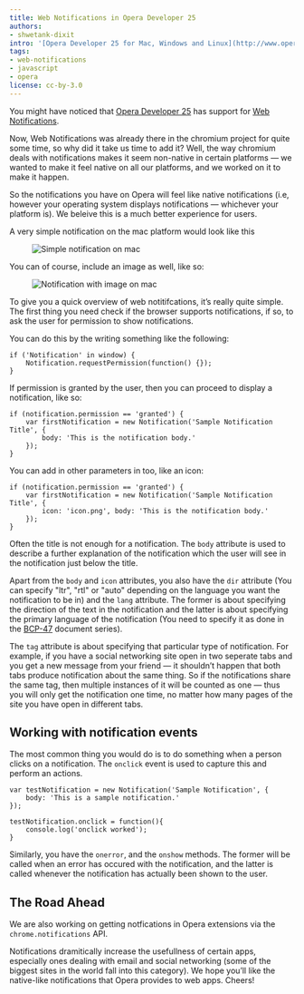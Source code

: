 ```yaml
---
title: Web Notifications in Opera Developer 25
authors:
- shwetank-dixit
intro: '[Opera Developer 25 for Mac, Windows and Linux](http://www.opera.com/developer) has been released, with support for web notifications too. Let us take a look at it.'
tags:
- web-notifications
- javascript
- opera
license: cc-by-3.0
---
```


You might have noticed that [Opera Developer 25](http://blogs.opera.com/desktop/2014/08/opera-developer-25-supports-web-notifications/) has support for [Web Notifications](http://www.w3.org/TR/notifications/).

Now, Web Notifications was already there in the chromium project for quite some time, so why did it take us time to add it? Well, the way chromium deals with notifications makes it seem non-native in certain platforms — we wanted to make it feel native on all our platforms, and we worked on it to make it happen.

So the notifications you have on Opera will feel like native notifications (i.e, however your operating system displays notifications — whichever your platform is). We beleive this is a much better experience for users.

A very simple notification on the mac platform would look like this

<figure class="figure">
	<img src="{{ page.id }}/1.png" alt="Simple notification on mac" class="figure__media">
</figure>

You can of course, include an image as well, like so:

<figure class="figure">
	<img src="{{ page.id }}/2.png" alt="Notification with image on mac" class="figure__media">
</figure>

To give you a quick overview of web notitifcations, it’s really quite simple. The first thing you need check if the browser supports notifications, if so, to ask the user for permission to show notifications.

You can do this by the writing something like the following:

	if ('Notification' in window) {
		Notification.requestPermission(function() {});
	}


If permission is granted by the user, then you can proceed to display a notification, like so:

	if (notification.permission == 'granted') {
		var firstNotification = new Notification('Sample Notification Title', {
			body: 'This is the notification body.'
		});
	}

You can add in other parameters in too, like an icon:

	if (notification.permission == 'granted') {
		var firstNotification = new Notification('Sample Notification Title', {
			icon: 'icon.png', body: 'This is the notification body.'
		});
	}
	
Often the title is not enough for a notification. The `body` attribute is used to describe a further explanation of the notification which the user will see in the notification just below the title. 

Apart from the `body` and `icon` attributes, you also have the `dir` attribute (You can specify "ltr", "rtl" or "auto" depending on the language you want the notification to be in) and the `lang` attribute. The former is about specifying the direction of the text in the notification and the latter is about specifying the primary language of the notification (You need to specify it as done in the [BCP-47](http://www.iana.org/assignments/language-subtag-registry/language-subtag-registry) document series). 

The `tag` attribute is about specifying that particular type of notification. For example, if you have a social networking site open in two seperate tabs and you get a new message from your friend — it shouldn’t happen that both tabs produce notification about the same thing. So if the notifications share the same tag, then multiple instances of it will be counted as one — thus you will only get the notification one time, no matter how many pages of the site you have open in different tabs.

## Working with notification events

The most common thing you would do is to do something when a person clicks on a notification. The `onclick` event is used to capture this and perform an actions.

	var testNotification = new Notification('Sample Notification', {
		body: 'This is a sample notification.'
	});

	testNotification.onclick = function(){
		console.log('onclick worked');
	}

Similarly, you have the `onerror`, and the `onshow` methods. The former will be called when an error has occured with the notification, and the latter is called whenever the notification has actually been shown to the user. 

## The Road Ahead

We are also working on getting notfications in Opera extensions via the `chrome.notifications` API.  

Notifications dramitically increase the usefullness of certain apps, especially ones dealing with email and social networking (some of the biggest sites in the world fall into this category). We hope you’ll like the native-like notifications that Opera provides to web apps. Cheers!
